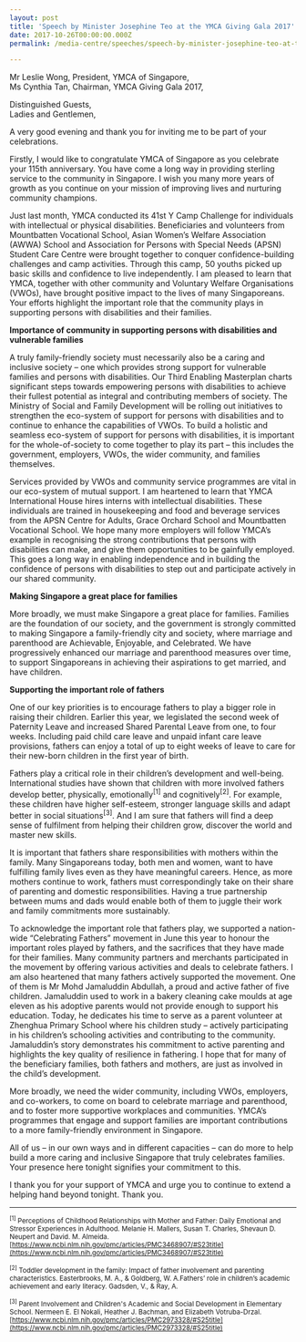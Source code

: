 ```yaml
---
layout: post
title: 'Speech by Minister Josephine Teo at the YMCA Giving Gala 2017'
date: 2017-10-26T00:00:00.000Z
permalink: /media-centre/speeches/speech-by-minister-josephine-teo-at-the-ymca-giving-gala-2017/

---
```



Mr Leslie Wong, President, YMCA of Singapore,  
Ms Cynthia Tan, Chairman, YMCA Giving Gala 2017,  

Distinguished Guests,  
Ladies and Gentlemen,  

A very good evening and thank you for inviting me to be part of your celebrations.

Firstly, I would like to congratulate YMCA of Singapore as you celebrate your 115th anniversary. You have come a long way in providing sterling service to the community in Singapore. I wish you many more years of growth as you continue on your mission of improving lives and nurturing community champions.

Just last month, YMCA conducted its 41st Y Camp Challenge for individuals with intellectual or physical disabilities.  Beneficiaries and volunteers from Mountbatten Vocational School, Asian Women’s Welfare Association (AWWA) School and Association for Persons with Special Needs (APSN) Student Care Centre were brought together to conquer confidence-building challenges and camp activities.  Through this camp, 50 youths picked up basic skills and confidence to live independently.  I am pleased to learn that YMCA, together with other community and Voluntary Welfare Organisations (VWOs), have brought positive impact to the lives of many Singaporeans.  Your efforts highlight the important role that the community plays in supporting persons with disabilities and their families.

**Importance of community in supporting persons with disabilities and vulnerable families**

A truly family-friendly society must necessarily also be a caring and inclusive society – one which provides strong support for vulnerable families and persons with disabilities.  Our Third Enabling Masterplan charts significant steps towards empowering persons with disabilities to achieve their fullest potential as integral and contributing members of society. The Ministry of Social and Family Development will be rolling out initiatives to strengthen the eco-system of support for persons with disabilities and to continue to enhance the capabilities of VWOs. To build a holistic and seamless eco-system of support for persons with disabilities, it is important for the whole-of-society to come together to play its part – this includes the government, employers, VWOs, the wider community, and families themselves. 

Services provided by VWOs and community service programmes are vital in our eco-system of mutual support. I am heartened to learn that YMCA International House hires interns with intellectual disabilities.  These individuals are trained in housekeeping and food and beverage services from the APSN Centre for Adults, Grace Orchard School and Mountbatten Vocational School. We hope many more employers will follow YMCA’s example in recognising the strong contributions that persons with disabilities can make, and give them opportunities to be gainfully employed. This goes a long way in enabling independence and in building the confidence of persons with disabilities to step out and participate actively in our shared community. 

**Making Singapore a great place for families**

More broadly, we must make Singapore a great place for families. Families are the foundation of our society, and the government is strongly committed to making Singapore a family-friendly city and society, where marriage and parenthood are Achievable, Enjoyable, and Celebrated. We have progressively enhanced our marriage and parenthood measures over time, to support Singaporeans in achieving their aspirations to get married, and have children.

**Supporting the important role of fathers**

One of our key priorities is to encourage fathers to play a bigger role in raising their children. Earlier this year, we legislated the second week of Paternity Leave and increased Shared Parental Leave from one, to four weeks. Including paid child care leave and unpaid infant care leave provisions, fathers can enjoy a total of up to eight weeks of leave to care for their new-born children in the first year of birth.

Fathers play a critical role in their children’s development and well-being. International studies have shown that children with more involved fathers develop better, physically, emotionally<sup>[1]</sup> and cognitively<sup>[2]</sup>. For example, these children have higher self-esteem, stronger language skills and adapt better in social situations<sup>[3]</sup>. And I am sure that fathers will find a deep sense of fulfilment from helping their children grow, discover the world and master new skills. 

It is important that fathers share responsibilities with mothers within the family. Many Singaporeans today, both men and women, want to have fulfilling family lives even as they have meaningful careers. Hence, as more mothers continue to work, fathers must correspondingly take on their share of parenting and domestic responsibilities. Having a true partnership between mums and dads would enable both of them to juggle their work and family commitments more sustainably.

To acknowledge the important role that fathers play, we supported a nation-wide “Celebrating Fathers” movement in June this year to honour the important roles played by fathers, and the sacrifices that they have made for their families. Many community partners and merchants participated in the movement by offering various activities and deals to celebrate fathers. I am also heartened that many fathers actively supported the movement. One of them is Mr Mohd Jamaluddin Abdullah, a proud and active father of five children. Jamaluddin used to work in a bakery cleaning cake moulds at age eleven as his adoptive parents would not provide enough to support his education. Today, he dedicates his time to serve as a parent volunteer at Zhenghua Primary School where his children study – actively participating in his children’s schooling activities and contributing to the community. Jamaluddin’s story demonstrates his commitment to active parenting and highlights the key quality of resilience in fathering. I hope that for many of the beneficiary families, both fathers and mothers, are just as involved in the child’s development.

More broadly, we need the wider community, including VWOs, employers, and co-workers, to come on board to celebrate marriage and parenthood, and to foster more supportive workplaces and communities. YMCA’s programmes that engage and support families are important contributions to a more family-friendly environment in Singapore.

All of us – in our own ways and in different capacities – can do more to help build a more caring and inclusive Singapore that truly celebrates families. Your presence here tonight signifies your commitment to this.

I thank you for your support of YMCA and urge you to continue to extend a helping hand beyond tonight.  Thank you.

---

<sub><sup>[1]</sup> Perceptions of Childhood Relationships with Mother and Father: Daily Emotional and Stressor Experiences in Adulthood. Melanie H. Mallers, Susan T. Charles, Shevaun D. Neupert and David. M. Almeida. [https://www.ncbi.nlm.nih.gov/pmc/articles/PMC3468907/#S23title](https://www.ncbi.nlm.nih.gov/pmc/articles/PMC3468907/#S23title)</sub>

<sub><sup>[2]</sup> Toddler development in the family: Impact of father involvement and parenting characteristics. Easterbrooks, M. A., & Goldberg, W. A.Fathers’ role in children’s academic achievement and early literacy. Gadsden, V., & Ray, A. </sub>

<sub><sup>[3]</sup> Parent Involvement and Children's Academic and Social Development in Elementary School. Nermeen E. El Nokali, Heather J. Bachman, and Elizabeth Votruba-Drzal. [https://www.ncbi.nlm.nih.gov/pmc/articles/PMC2973328/#S25title](https://www.ncbi.nlm.nih.gov/pmc/articles/PMC2973328/#S25title) </sub>
